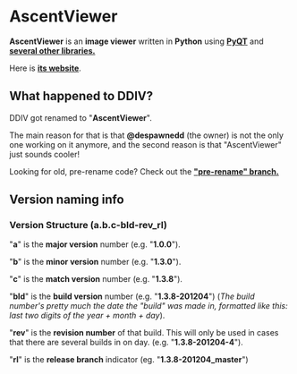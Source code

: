 # AscentViewer

**AscentViewer** is an **image viewer** written in **Python** using [**PyQT**](https://riverbankcomputing.com/software/pyqt/) and [**several other libraries.**](https://github.com/despawnedd/AscentViewer/blob/master/CREDITS.md)

Here is [**its website**](https://dd.acrazytown.com/AscentViewer/).

## What happened to DDIV?

DDIV got renamed to "**AscentViewer**".

The main reason for that is that **@despawnedd** (the owner) is not the only one working on it anymore, and the second reason is that "AscentViewer" just sounds cooler!

Looking for old, pre-rename code? Check out the [**"pre-rename" branch.**](https://github.com/despawnedd/AscentViewer/tree/pre-rename)

## Version naming info

### Version Structure (a.b.c-bld-rev_rl)

"**a**" is the **major version** number (e.g. "**1.0.0**").

"**b**" is the **minor version** number (e.g. "**1.3.0**").

"**c**" is the **match version** number (e.g. "**1.3.8**").

"**bld**" is the **build version** number (e.g. "**1.3.8-201204**") (*The build number's pretty much the date the "build" was made in, formatted like this: last two digits of the  year + month + day*).

"**rev**" is the **revision number** of that build. This will only be used in cases that there are several builds in on day. (e.g. "**1.3.8-201204-4**").

"**rl**" is the **release branch** indicator (eg. "**1.3.8-201204_master**")
